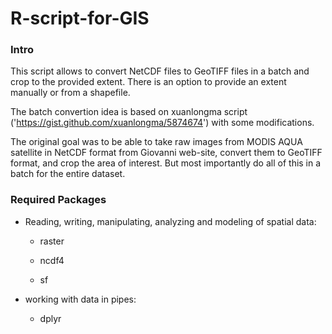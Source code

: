# R-script-for-GIS

### Intro

This script allows to convert NetCDF files to GeoTIFF files in a batch and crop to the provided extent. There is an option to provide an extent manually or from a shapefile.

The batch convertion idea is based on xuanlongma script ('<https://gist.github.com/xuanlongma/5874674>') with some modifications.

The original goal was to be able to take raw images from MODIS AQUA satellite in NetCDF format from Giovanni web-site, convert them to GeoTIFF format, and crop the area of interest. But most importantly do all of this in a batch for the entire dataset.

### Required Packages

-   Reading, writing, manipulating, analyzing and modeling of spatial data:

    -   raster

    -   ncdf4

    -   sf

-   working with data in pipes:

    -   dplyr

